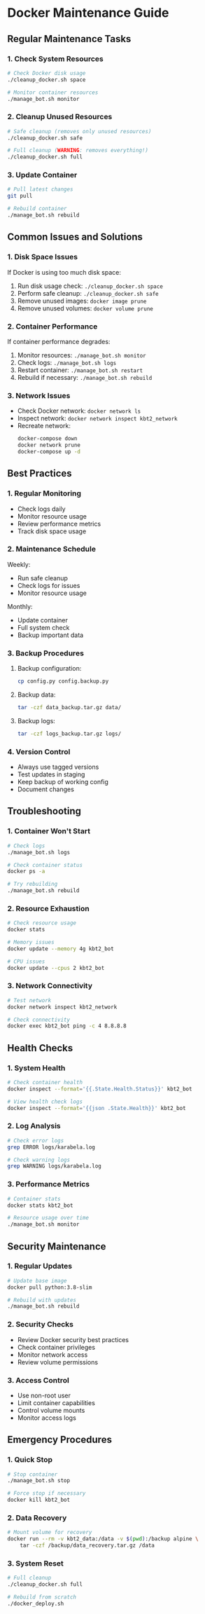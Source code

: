 # Docker Maintenance Guide

## Regular Maintenance Tasks

### 1. Check System Resources
```bash
# Check Docker disk usage
./cleanup_docker.sh space

# Monitor container resources
./manage_bot.sh monitor
```

### 2. Cleanup Unused Resources
```bash
# Safe cleanup (removes only unused resources)
./cleanup_docker.sh safe

# Full cleanup (WARNING: removes everything!)
./cleanup_docker.sh full
```

### 3. Update Container
```bash
# Pull latest changes
git pull

# Rebuild container
./manage_bot.sh rebuild
```

## Common Issues and Solutions

### 1. Disk Space Issues
If Docker is using too much disk space:
1. Run disk usage check: `./cleanup_docker.sh space`
2. Perform safe cleanup: `./cleanup_docker.sh safe`
3. Remove unused images: `docker image prune`
4. Remove unused volumes: `docker volume prune`

### 2. Container Performance
If container performance degrades:
1. Monitor resources: `./manage_bot.sh monitor`
2. Check logs: `./manage_bot.sh logs`
3. Restart container: `./manage_bot.sh restart`
4. Rebuild if necessary: `./manage_bot.sh rebuild`

### 3. Network Issues
- Check Docker network: `docker network ls`
- Inspect network: `docker network inspect kbt2_network`
- Recreate network: 
  ```bash
  docker-compose down
  docker network prune
  docker-compose up -d
  ```

## Best Practices

### 1. Regular Monitoring
- Check logs daily
- Monitor resource usage
- Review performance metrics
- Track disk space usage

### 2. Maintenance Schedule
Weekly:
- Run safe cleanup
- Check logs for issues
- Monitor resource usage

Monthly:
- Update container
- Full system check
- Backup important data

### 3. Backup Procedures
1. Backup configuration:
   ```bash
   cp config.py config.backup.py
   ```

2. Backup data:
   ```bash
   tar -czf data_backup.tar.gz data/
   ```

3. Backup logs:
   ```bash
   tar -czf logs_backup.tar.gz logs/
   ```

### 4. Version Control
- Always use tagged versions
- Test updates in staging
- Keep backup of working config
- Document changes

## Troubleshooting

### 1. Container Won't Start
```bash
# Check logs
./manage_bot.sh logs

# Check container status
docker ps -a

# Try rebuilding
./manage_bot.sh rebuild
```

### 2. Resource Exhaustion
```bash
# Check resource usage
docker stats

# Memory issues
docker update --memory 4g kbt2_bot

# CPU issues
docker update --cpus 2 kbt2_bot
```

### 3. Network Connectivity
```bash
# Test network
docker network inspect kbt2_network

# Check connectivity
docker exec kbt2_bot ping -c 4 8.8.8.8
```

## Health Checks

### 1. System Health
```bash
# Check container health
docker inspect --format='{{.State.Health.Status}}' kbt2_bot

# View health check logs
docker inspect --format='{{json .State.Health}}' kbt2_bot
```

### 2. Log Analysis
```bash
# Check error logs
grep ERROR logs/karabela.log

# Check warning logs
grep WARNING logs/karabela.log
```

### 3. Performance Metrics
```bash
# Container stats
docker stats kbt2_bot

# Resource usage over time
./manage_bot.sh monitor
```

## Security Maintenance

### 1. Regular Updates
```bash
# Update base image
docker pull python:3.8-slim

# Rebuild with updates
./manage_bot.sh rebuild
```

### 2. Security Checks
- Review Docker security best practices
- Check container privileges
- Monitor network access
- Review volume permissions

### 3. Access Control
- Use non-root user
- Limit container capabilities
- Control volume mounts
- Monitor access logs

## Emergency Procedures

### 1. Quick Stop
```bash
# Stop container
./manage_bot.sh stop

# Force stop if necessary
docker kill kbt2_bot
```

### 2. Data Recovery
```bash
# Mount volume for recovery
docker run --rm -v kbt2_data:/data -v $(pwd):/backup alpine \
    tar -czf /backup/data_recovery.tar.gz /data
```

### 3. System Reset
```bash
# Full cleanup
./cleanup_docker.sh full

# Rebuild from scratch
./docker_deploy.sh
